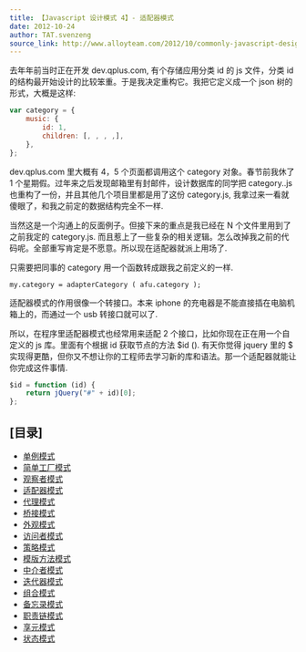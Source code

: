 ```yaml
---
title: 【Javascript 设计模式 4】- 适配器模式
date: 2012-10-24
author: TAT.svenzeng
source_link: http://www.alloyteam.com/2012/10/commonly-javascript-design-patterns-adapter-mode/
---
```


去年年前当时正在开发 dev.qplus.com, 有个存储应用分类 id 的 js 文件，分类 id 的结构最开始设计的比较笨重。于是我决定重构它。我把它定义成一个 json 树的形式，大概是这样:  

```javascript
var category = {
    music: {
        id: 1,
        children: [, , , ,],
    },
};
```

dev.qplus.com 里大概有 4，5 个页面都调用这个 category 对象。春节前我休了 1 个星期假。过年来之后发现邮箱里有封邮件，设计数据库的同学把 category..js 也重构了一份，并且其他几个项目里都是用了这份 category.js, 我拿过来一看就傻眼了，和我之前定的数据结构完全不一样.

当然这是一个沟通上的反面例子。但接下来的重点是我已经在 N 个文件里用到了之前我定的 category.js. 而且惹上了一些复杂的相关逻辑。怎么改掉我之前的代码呢。全部重写肯定是不愿意。所以现在适配器就派上用场了.

只需要把同事的 category 用一个函数转成跟我之前定义的一样.

    my.category = adapterCategory ( afu.category );

适配器模式的作用很像一个转接口。本来 iphone 的充电器是不能直接插在电脑机箱上的，而通过一个 usb 转接口就可以了.

所以，在程序里适配器模式也经常用来适配 2 个接口，比如你现在正在用一个自定义的 js 库。里面有个根据 id 获取节点的方法 $id (). 有天你觉得 jquery 里的 $ 实现得更酷，但你又不想让你的工程师去学习新的库和语法。那一个适配器就能让你完成这件事情.

```javascript
$id = function (id) {
    return jQuery("#" + id)[0];
};
```

## \[目录]

-   [单例模式](http://www.alloyteam.com/2012/10/common-javascript-design-patterns/ "单例模式")
-   [简单工厂模式](http://www.alloyteam.com/2012/10/commonly-javascript-design-patterns-simple-factory-pattern/ "简单工厂模式")
-   [观察者模式](http://www.alloyteam.com/2012/10/commonly-javascript-design-pattern-observer-mode/ "观察者模式")
-   [适配器模式](http://www.alloyteam.com/2012/10/commonly-javascript-design-patterns-adapter-mode/ "适配器模式")
-   [代理模式](http://www.alloyteam.com/2012/10/commonly-javascript-design-patterns-proxy-mode/ "代理模式")
-   [桥接模式](http://www.alloyteam.com/2012/10/commonly-javascript-design-mode-bridge-mode/ "桥接模式")
-   [外观模式](http://www.alloyteam.com/2012/10/commonly-javascript-design-patterns-appearance-mode/ "外观模式")
-   [访问者模式](http://www.alloyteam.com/2012/10/commonly-javascript-design-patterns-the-visitor-pattern/ "访问者模式")
-   [策略模式](http://www.alloyteam.com/2012/10/commonly-javascript-design-patterns-strategy-mode/ "策略模式")
-   [模版方法模式](http://www.alloyteam.com/2012/10/commonly-javascript-design-patterns-template-method-pattern/ "模版方法模式")
-   [中介者模式](http://www.alloyteam.com/2012/10/javascript-design-pattern-intermediary-model/ "中介者模式")
-   [迭代器模式](http://www.alloyteam.com/2012/10/commonly-javascript-design-patterns-iterator-mode/ "迭代器模式")
-   [组合模式](http://www.alloyteam.com/2012/10/commonly-javascript-design-patterns-combined-mode/ "组合模式")
-   [备忘录模式](http://www.alloyteam.com/2012/10/commonly-javascript-design-patterns-memorandum-mode/ "备忘录模式")
-   [职责链模式](http://www.alloyteam.com/2012/10/commonly-javascript-design-patterns-duty-chain/ "职责链模式")
-   [享元模式](http://www.alloyteam.com/2012/10/commonly-javascript-design-patterns-flyweight/ "享元模式")
-   [状态模式](http://www.alloyteam.com/2012/10/commonly-javascript-design-patterns-state-mode/ "状态模式")